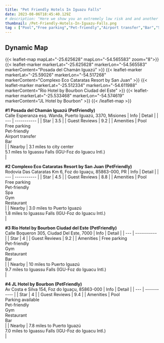 ```yaml
---
title: "Pet Friendly Hotels In Iguazu Falls"
date: 2023-08-06T18:45:40.129Z
# description: "Here we show you an extremely low risk and and another medium risk approach to earn passive income "
thumbnail: /Pet-Friendly-Hotels-In-Iguazu-Falls.png
tag : ["Pool","Free parking","Pet-friendly","Airport transfer","Bar","Spa","Gym","Restaurant","Parking available"]
---
```


## Dynamic Map
{{< leaflet-map  mapLat="-25.625628" mapLon="-54.565583" zoom="8">}}
    {{< leaflet-marker markerLat="-25.625628" markerLon="-54.565583" markerContent="Posada del Chamán Iguazú" >}}
    {{< leaflet-marker markerLat="-25.59026" markerLon="-54.517268" markerContent="Complexo Eco Cataratas Resort by San Juan" >}}
    {{< leaflet-marker markerLat="-25.512334" markerLon="-54.611988" markerContent="Rio Hotel by Bourbon Ciudad del Este" >}}
    {{< leaflet-marker markerLat="-25.533468" markerLon="-54.574619" markerContent="JL Hotel by Bourbon" >}}
{{< /leaflet-map >}}


**#1 Posada del Chamán Iguazú (PetFriendly)**<br>Calle Esperanza esq. Wanda, Puerto Iguazú, 3370, Misiones
| Info | Detail |
| --- | ----------- |
| Star | 3.5 |
| Guest Reviews | 9.2 |
| Amenities | Pool<br>Free parking<br>Pet-friendly<br>Airport transfer<br>Bar<br> |
| Nearby | 3.1 miles to city center<br>5.1 miles to Iguassu Falls (IGU-Foz do Iguacu Intl.)<br> |

**#2 Complexo Eco Cataratas Resort by San Juan (PetFriendly)**<br>Rodovia Das Cataratas Km 6, Foz do Iguaçu, 85863-000, PR
| Info | Detail |
| --- | ----------- |
| Star | 4.5 |
| Guest Reviews | 8.8 |
| Amenities | Pool<br>Free parking<br>Pet-friendly<br>Spa<br>Gym<br>Restaurant<br> |
| Nearby | 3.0 miles to Puerto Iguazú<br>1.8 miles to Iguassu Falls (IGU-Foz do Iguacu Intl.)<br> |

**#3 Rio Hotel by Bourbon Ciudad del Este (PetFriendly)**<br>Calle Boqueron 305, Ciudad Del Este, 7000
| Info | Detail |
| --- | ----------- |
| Star | 4 |
| Guest Reviews | 9.2 |
| Amenities | Free parking<br>Pet-friendly<br>Gym<br>Restaurant<br>Bar<br> |
| Nearby | 10 miles to Puerto Iguazú<br>9.7 miles to Iguassu Falls (IGU-Foz do Iguacu Intl.)<br> |

**#4 JL Hotel by Bourbon (PetFriendly)**<br>Av Costa e Silva 154, Foz do Iguaçu, 85863-000
| Info | Detail |
| --- | ----------- |
| Star | 4 |
| Guest Reviews | 9.4 |
| Amenities | Pool<br>Parking available<br>Pet-friendly<br>Gym<br>Restaurant<br>Bar<br> |
| Nearby | 7.8 miles to Puerto Iguazú<br>7.0 miles to Iguassu Falls (IGU-Foz do Iguacu Intl.)<br> |

